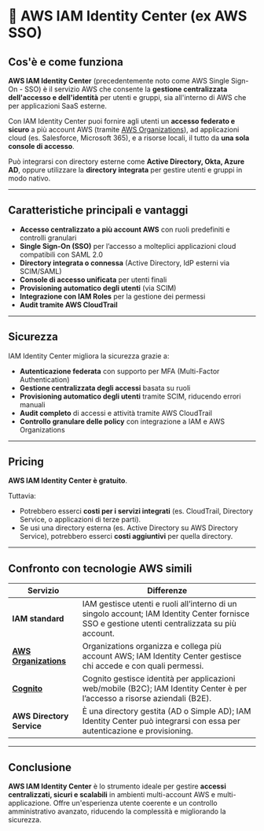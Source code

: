 # 👤 AWS IAM Identity Center (ex AWS SSO)

## Cos'è e come funziona

**AWS IAM Identity Center** (precedentemente noto come AWS Single Sign-On - SSO) è il servizio AWS che consente la **gestione centralizzata dell'accesso e dell'identità** per utenti e gruppi, sia all'interno di AWS che per applicazioni SaaS esterne.

Con IAM Identity Center puoi fornire agli utenti un **accesso federato e sicuro** a più account AWS (tramite [AWS Organizations](AWS-Organizations.md)), ad applicazioni cloud (es. Salesforce, Microsoft 365), e a risorse locali, il tutto da **una sola console di accesso**.

Può integrarsi con directory esterne come **Active Directory, Okta, Azure AD**, oppure utilizzare la **directory integrata** per gestire utenti e gruppi in modo nativo.

---

## Caratteristiche principali e vantaggi

- **Accesso centralizzato a più account AWS** con ruoli predefiniti e controlli granulari
- **Single Sign-On (SSO)** per l’accesso a molteplici applicazioni cloud compatibili con SAML 2.0
- **Directory integrata o connessa** (Active Directory, IdP esterni via SCIM/SAML)
- **Console di accesso unificata** per utenti finali
- **Provisioning automatico degli utenti** (via SCIM)
- **Integrazione con IAM Roles** per la gestione dei permessi
- **Audit tramite AWS CloudTrail**

---

## Sicurezza

IAM Identity Center migliora la sicurezza grazie a:
- **Autenticazione federata** con supporto per MFA (Multi-Factor Authentication)
- **Gestione centralizzata degli accessi** basata su ruoli
- **Provisioning automatico degli utenti** tramite SCIM, riducendo errori manuali
- **Audit completo** di accessi e attività tramite AWS CloudTrail
- **Controllo granulare delle policy** con integrazione a IAM e AWS Organizations

---

## Pricing

**AWS IAM Identity Center è gratuito**.

Tuttavia:
- Potrebbero esserci **costi per i servizi integrati** (es. CloudTrail, Directory Service, o applicazioni di terze parti).
- Se usi una directory esterna (es. Active Directory su AWS Directory Service), potrebbero esserci **costi aggiuntivi** per quella directory.

---

## Confronto con tecnologie AWS simili

| Servizio | Differenze |
|----------|------------|
| **IAM standard** | IAM gestisce utenti e ruoli all’interno di un singolo account; IAM Identity Center fornisce SSO e gestione utenti centralizzata su più account. |
| **[AWS Organizations](AWS-Organizations.md)** | Organizations organizza e collega più account AWS; IAM Identity Center gestisce chi accede e con quali permessi. |
| **[Cognito](AWS-Cognito.md)** | Cognito gestisce identità per applicazioni web/mobile (B2C); IAM Identity Center è per l’accesso a risorse aziendali (B2E). |
| **AWS Directory Service** | È una directory gestita (AD o Simple AD); IAM Identity Center può integrarsi con essa per autenticazione e provisioning. |

---

## Conclusione

**AWS IAM Identity Center** è lo strumento ideale per gestire **accessi centralizzati, sicuri e scalabili** in ambienti multi-account AWS e multi-applicazione. Offre un'esperienza utente coerente e un controllo amministrativo avanzato, riducendo la complessità e migliorando la sicurezza.
